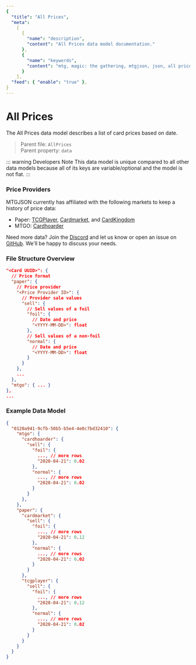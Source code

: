 ```yaml
---
{
  "title": "All Prices",
  "meta":
    [
      {
        "name": "description",
        "content": "All Prices data model documentation."
      },
      {
        "name": "keywords",
        "content": "mtg, magic: the gathering, mtgjson, json, all prices, prices"
      }
    ],
  "feed": { "enable": "true" },
}
---
```


# All Prices

The All Prices data model describes a list of card prices based on date.

> Parent file: `AllPrices`  
> Parent property: `data`

::: warning Developers Note
This data model is unique compared to all other data models because all of its keys are variable/optional and the model is not flat.
:::

### Price Providers

MTGJSON currently has affiliated with the following markets to keep a history of price data:

- Paper: <a href="https://www.tcgplayer.com" target="_blank" rel="noopener noreferrer">TCGPlayer</a>, <a href="https://www.cardmarket.com" target="_blank" rel="noopener noreferrer">Cardmarket</a>, and <a href="https://www.cardkingdom.com" target="_blank" rel="noopener noreferrer">CardKingdom</a>
- MTGO: <a href="https://www.cardhoarder.com" target="_blank" rel="noopener noreferrer">Cardhoarder</a>

Need more data? Join the <a href="https://discord.gg/74GUQDE" rel="noopener noreferrer" target="_blank">Discord</a> and let us know or open an issue on <a href="https://github.com/mtgjson/mtgjson-website/issues" rel="noopener noreferrer" target="_blank">GitHub</a>. We'll be happy to discuss your needs.

### File Structure Overview

```json
"<Card UUID>": {
  // Price format
  "paper": {
    // Price provider
    "<Price Provider ID>": {
      // Provider sale values
      "sell": {
        // Sell values of a foil
        "foil": {
          // Date and price
          "<YYYY-MM-DD>": float
        },
        // Sell values of a non-foil
        "normal": {
          // Date and price
          "<YYYY-MM-DD>": float
        }
      }
    },
    ...
  },
  "mtgo": { ... }
},
...
```

### Example Data Model

```json
{
  "0120a941-9cfb-50b5-b5e4-4e0c7bd32410": {
    "mtgo": {
      "cardhoarder": {
        "sell": {
          "foil": {
            ..., // more rows
            "2020-04-21": 0.02
          },
          "normal": {
            ..., // more rows
            "2020-04-21": 0.02
          }
        }
      },
    },
    "paper": {
      "cardmarket": {
        "sell": {
          "foil": {
            ..., // more rows
            "2020-04-21": 0.12
          },
          "normal": {
            ..., // more rows
            "2020-04-21": 0.02
          }
        }
      },
      "tcgplayer": {
        "sell": {
          "foil": {
            ..., // more rows
            "2020-04-21": 0.12
          },
          "normal": {
            ..., // more rows
            "2020-04-21": 0.02
          }
        }
      }
    }
  }
}
```
